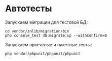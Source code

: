 Автотесты
===

Запускаем миграции для тестовой БД:

```shell script
cd vendor/znlib/migration/bin
php console_test db:migrate:up --withConfirm=0
```

Запускаем проектные и пакетные тесты:

```shell script
php vendor/phpunit/phpunit/phpunit
```
